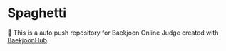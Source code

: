 # Spaghetti
:spaghetti: This is a auto push repository for Baekjoon Online Judge created with [BaekjoonHub](https://github.com/BaekjoonHub/BaekjoonHub).
